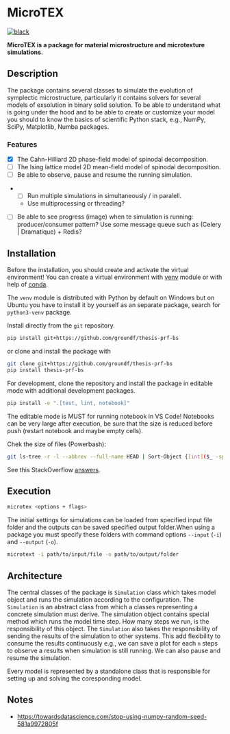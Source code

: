 # MicroTEX

[![black](https://img.shields.io/badge/style-black-000000.svg)](https://github.com/psf/black)

__MicroTEX is a package for material microstructure and microtexture simulations.__

## Description

The package contains several classes to simulate the evolution of symplectic microstructure,
particularly it contains solvers for several models of exsolution in binary solid solution. To be able to understand what is going under the hood and to be able to create or customize your model you should to know the basics of scientific Python stack, e.g., NumPy, SciPy, Matplotlib, Numba packages.

### Features

- [x] The Cahn-Hilliard 2D phase-field model of spinodal decomposition.
- [ ] The Ising lattice model 2D mean-field model of spinodal decomposition.
- [ ] Be able to observe, pause and resume the running simulation.
- - [ ] Run multiple simulations in simultaneously / in paralell.
  - Use multiprocessing or threading?
- [ ] Be able to see progress (image) when te simulation is running: producer/consumer pattern?
  Use some message queue such as (Celery | Dramatique) + Redis?

## Installation

Before the installation, you should create and activate the virtual environment!
You can create a virtual environment with [venv](https://docs.python.org/3/library/venv.html) module or with help of [conda](https://conda.io/projects/conda/en/latest/user-guide/tasks/manage-environments.html).

 The `venv` module is distributed with Python by default on Windows but on Ubuntu you have to install it by yourself as an separate package, search for `python3-venv` package.

Install directly from the `git` repository.

```bash
pip install git+https://github.com/groundf/thesis-prf-bs
```

or clone and install the package with

```bash
git clone git+https://github.com/groundf/thesis-prf-bs
pip install thesis-prf-bs
```

For development, clone the repository and install the package in editable mode with additional development packages.

```bash
pip install -e ".[test, lint, notebook]"
```

The editable mode is MUST for running notebook in VS Code!
Notebooks can be very large after execution, be sure that the size is reduced before push (restart notebook and maybe empty cells).

Chek the size of files (Powerbash):

```bash
git ls-tree -r -l --abbrev --full-name HEAD | Sort-Object {[int]($_ -split "\s+")[3]} | Select-Object -last 10
```

See this StackOverflow [answers](https://stackoverflow.com/questions/9456550/how-to-find-the-n-largest-files-in-a-git-repository).

## Execution

```bash
microtex <options + flags>
```

The initial settings for simulations can be loaded from specified input file folder and the outputs can be saved specified output folder.When using a package you must specify these folders with command options `--input` (`-i`) and `--output` (`-o`).

```bash
microtext -i path/to/input/file -o path/to/output/folder
```

## Architecture

The central classes of the package is `Simulation` class which takes model object and runs the simulation according to the configuration.
The `Simulation` is an abstract class from which a classes representing a concrete simulation must derive. The simulation object contains
special method which runs the model time step. How many steps we run, is the responsibility of this object. The `Simulation` also
takes the responsibility of sending the results of the simulation to other systems. This add flexibility to consume the results continuously e.g., we can save a plot for each `n` steps to observe a results when simulation is still running. We can also pause and resume the simulation.

Every model is represented by a standalone class that is responsible for setting up and solving the coresponding
model.


## Notes

- https://towardsdatascience.com/stop-using-numpy-random-seed-581a9972805f